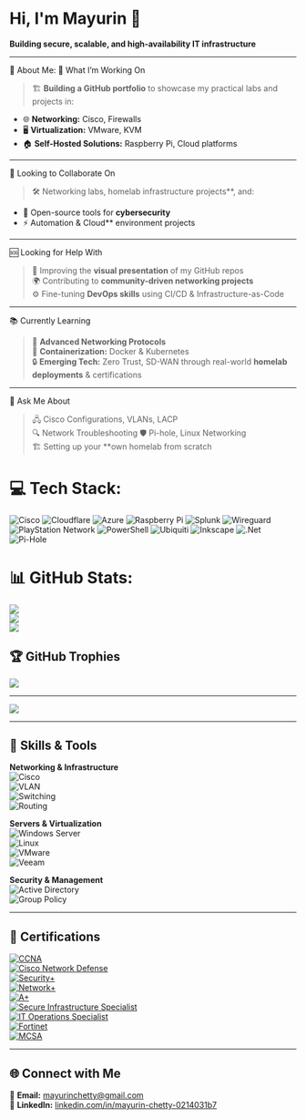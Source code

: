 # Hi, I'm Mayurin 👋  

**Building secure, scalable, and high‑availability IT infrastructure**  

---

💫 About Me:
🚀 What I’m Working On
> 🏗 **Building a GitHub portfolio** to showcase my practical labs and projects in:
- 🌐 **Networking:** Cisco, Firewalls
- 🖥 **Virtualization:** VMware, KVM
- 🏠 **Self-Hosted Solutions:** Raspberry Pi, Cloud platforms

---

🤝 Looking to Collaborate On
> 🛠 Networking labs, homelab infrastructure projects**, and:
- 🔐 Open-source tools for **cybersecurity**
- ⚡ Automation & Cloud** environment projects

---

🆘 Looking for Help With
> 🎨 Improving the **visual presentation** of my GitHub repos  
> 🌍 Contributing to **community-driven networking projects**  
> ⚙️ Fine-tuning **DevOps skills** using CI/CD & Infrastructure-as-Code

---

📚 Currently Learning
> 📡 **Advanced Networking Protocols**  
> 🐳 **Containerization:** Docker & Kubernetes  
> 🔒 **Emerging Tech:** Zero Trust, SD-WAN through real-world **homelab deployments** & certifications

---

💬 Ask Me About
> 🖧 Cisco Configurations, VLANs, LACP  
> 🔍 Network Troubleshooting 
> 🛡 Pi-hole, Linux Networking  
> 🏗 Setting up your **own homelab from scratch

# 💻 Tech Stack:
![Cisco](https://img.shields.io/badge/cisco-%23049fd9.svg?style=for-the-badge&logo=cisco&logoColor=black) ![Cloudflare](https://img.shields.io/badge/Cloudflare-F38020?style=for-the-badge&logo=Cloudflare&logoColor=white) ![Azure](https://img.shields.io/badge/azure-%230072C6.svg?style=for-the-badge&logo=microsoftazure&logoColor=white) ![Raspberry Pi](https://img.shields.io/badge/-Raspberry_Pi-C51A4A?style=for-the-badge&logo=Raspberry-Pi) ![Splunk](https://img.shields.io/badge/splunk-%23000000.svg?style=for-the-badge&logo=splunk&logoColor=white) ![Wireguard](https://img.shields.io/badge/wireguard-%2388171A.svg?style=for-the-badge&logo=wireguard&logoColor=white) ![PlayStation Network](https://img.shields.io/badge/PSN-%230070D1.svg?style=for-the-badge&logo=Playstation&logoColor=white) ![PowerShell](https://img.shields.io/badge/PowerShell-%235391FE.svg?style=for-the-badge&logo=powershell&logoColor=white) ![Ubiquiti](https://img.shields.io/badge/ubiquiti-%230559C9.svg?style=for-the-badge&logo=ubiquiti&logoColor=white) ![Inkscape](https://img.shields.io/badge/Inkscape-e0e0e0?style=for-the-badge&logo=inkscape&logoColor=080A13) ![.Net](https://img.shields.io/badge/.NET-5C2D91?style=for-the-badge&logo=.net&logoColor=white) ![Pi-Hole](https://img.shields.io/badge/pihole-%2396060C.svg?style=for-the-badge&logo=pi-hole&logoColor=white)
# 📊 GitHub Stats:
![](https://github-readme-stats.vercel.app/api?username=Mayurin&theme=dark&hide_border=false&include_all_commits=true&count_private=true)<br/>
![](https://nirzak-streak-stats.vercel.app/?user=Mayurin&theme=dark&hide_border=false)<br/>
![](https://github-readme-stats.vercel.app/api/top-langs/?username=Mayurin&theme=dark&hide_border=false&include_all_commits=true&count_private=true&layout=compact)

## 🏆 GitHub Trophies
![](https://github-profile-trophy.vercel.app/?username=Mayurin&theme=radical&no-frame=false&no-bg=false&margin-w=4)

---
[![](https://visitcount.itsvg.in/api?id=Mayurin&icon=5&color=0)](https://visitcount.itsvg.in)

<!-- Proudly created with GPRM ( https://gprm.itsvg.in ) -->

---

## 🚀 Skills & Tools  

**Networking & Infrastructure**  
![Cisco](https://img.shields.io/badge/Cisco-Networking-blue?logo=cisco&logoColor=white)  
![VLAN](https://img.shields.io/badge/VLANs-Config-green)  
![Switching](https://img.shields.io/badge/Switching-L2/L3-orange)  
![Routing](https://img.shields.io/badge/Routing-OSPF/EIGRP-red)  

**Servers & Virtualization**  
![Windows Server](https://img.shields.io/badge/Windows%20Server-2019/2022-0078D6?logo=windows&logoColor=white)  
![Linux](https://img.shields.io/badge/Linux-Ubuntu/CentOS-yellow?logo=linux&logoColor=white)  
![VMware](https://img.shields.io/badge/VMware-ESXi-gray?logo=vmware&logoColor=white)  
![Veeam](https://img.shields.io/badge/Veeam-Backup-green?logo=veeam&logoColor=white)  

**Security & Management**  
![Active Directory](https://img.shields.io/badge/Active%20Directory-Management-blue)  
![Group Policy](https://img.shields.io/badge/Group%20Policy-Secure-lightblue)  

---

## 📜 Certifications  

[![CCNA](https://img.shields.io/badge/Cisco-CCNA-blue?logo=cisco&logoColor=white)](https://www.credly.com/badges/4b176f5c-5001-4965-89cd-868f8d45e033/public_url)  
[![Cisco Network Defense](https://img.shields.io/badge/Cisco-Network_Defense-blue?logo=cisco&logoColor=white)](https://www.credly.com/badges/31798663-824b-4f31-8aee-8d44a3c292b2/public_url)  
[![Security+](https://img.shields.io/badge/CompTIA-Security%2B-red?logo=comptia&logoColor=white)](https://www.credly.com/badges/cc8bc61b-cc0f-43f1-8550-2698e485bda6/public_url)  
[![Network+](https://img.shields.io/badge/CompTIA-Network%2B-orange?logo=comptia&logoColor=white)](https://www.credly.com/badges/472f0f1b-bf1a-4b40-9a96-7b67edafd8bf/public_url)  
[![A+](https://img.shields.io/badge/CompTIA-A%2B-blue?logo=comptia&logoColor=white)](https://www.credly.com/badges/1630a22a-83b7-480f-a668-07e0ec7e5c4c/public_url)  
[![Secure Infrastructure Specialist](https://img.shields.io/badge/CompTIA-CSIS-green?logo=comptia&logoColor=white)](https://www.credly.com/badges/b8b69abb-caf7-467b-84de-b5b564b5c75d/public_url)  
[![IT Operations Specialist](https://img.shields.io/badge/CompTIA-CIOS-lightblue?logo=comptia&logoColor=white)](https://www.credly.com/badges/3989b8ca-36db-4386-ac71-36b420119a93/public_url)  
[![Fortinet](https://img.shields.io/badge/Fortinet-Cybersecurity-green?logo=fortinet&logoColor=white)](https://www.credly.com/badges/27c9b29b-cdc9-47a0-889b-b2df449b8c1b/public_url)  
[![MCSA](https://img.shields.io/badge/Microsoft-MCSA-0078D6?logo=microsoft&logoColor=white)](https://www.credly.com/badges/68ee2f7b-f4ee-4a70-9b4a-c408fbe4946e/public_url)  

---

## 🌐 Connect with Me  
📩 **Email:** [mayurinchetty@gmail.com](mailto:mayurinchetty@gmail.com)  
💼 **LinkedIn:** [linkedin.com/in/mayurin-chetty-0214031b7](https://linkedin.com/in/mayurin-chetty-0214031b7)  
